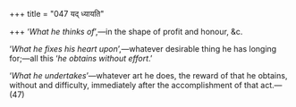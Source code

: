 +++
title = "047 यद् ध्यायति"

+++
‘*What he* *thinks of*’,—in the shape of profit and honour, &c.

‘*What he fixes his heart upon*’,—whatever desirable thing he has
longing for;—all this ‘*he obtains without effort*.’

‘*What he undertakes*’—whatever art he does, the reward of that he
obtains, without and difficulty, immediately after the accomplishment of
that act.—(47)


